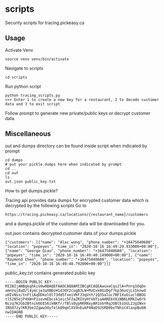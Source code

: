 # scripts
Security scripts for tracing.pickeasy.ca

## Usage

Activate Venv
```
source venv venv/bin/activate
```
Navigate to scripts
```
cd scripts
```
Run python script
```
python tracing_scripts.py
>>> Enter 1 to create a new key for a restaurant, 2 to decode customer data and 3 to exit script

```

Follow prompt to generate new private/public keys or decrypt customer data.

## Miscellaneous

out and dumps directory can be found inside script when indicated by prompt

```
cd dumps
# put your pickle.dumps here when indicated by prompt
cd ..
cd out
ls
out.json public_key.txt
```

How to get dumps.pickle?

Tracing api provides data dumps for encrypted customer data which is decrypted by the following scripts
Go to
```
https://tracing.pickeasy.ca/locations/{restaurant_name}/customers
```
and a dumps.pickle of the customer data will be downloaded for you.

out.json contains decrypted customer data of your dumps.pickle
```
{"customers": [{"name": "Alac wong", "phone_number": "+16475040680", "location": "popeyes", "time_in": "2020-10-16 16:49:29.933000+00:00"}, {"name": "George Qiao", "phone_number": "+16475040680", "location": "popeyes", "time_in": "2020-10-16 16:49:40.149000+00:00"}, {"name": "Raymond Chen", "phone_number": "+16475040680", "location": "popeyes", "time_in": "2020-10-16 16:49:48.792000+00:00"}]}
```
public_key.txt contains generated public key
```
-----BEGIN PUBLIC KEY-----
MIIBIjANBgkqhkiG9w0BAQEFAAOCAQ8AMIIBCgKCAQEAwuxeCqs2lA+Pnrg1OqDn
amnVuj8aO/l4y4cje3aXBDzH1dJQY2cugB3LW+MzExk8GzDgf7kp36uUjLs5knwd
uHIvNsv/tnFtiAqDDkolOl73dd5fxeiVKFJ3qVnY/1Q35aluc7BFIXuOiuclBBOG
tlS285ejP4XW+P1sovmEbcsk1eic5FZaZRIVyHtVmTiaAAREbVXiNB6LKMkIwOrh
Nczq7KzGb2Btnik6EES6ikNKfr/fBlsOypRKRNxyARIobYRqJOBlbiUUL2JgIWxn
1N587zy7KR3beJZgww3OyfelkQ9qmlXVdnEukP4NaDSUSRD0boTNhiC4laxpBu6N
nwIDAQAB
-----END PUBLIC KEY-----
```